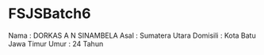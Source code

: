 # FSJSBatch6

Nama 		: DORKAS A N SINAMBELA
Asal 		: Sumatera Utara
Domisili	: Kota Batu Jawa Timur
Umur 		: 24 Tahun
